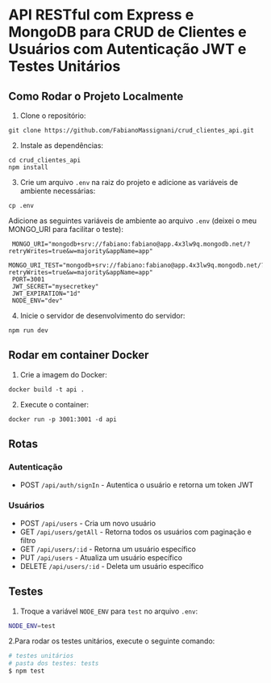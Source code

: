 # API RESTful com Express e MongoDB para CRUD de Clientes e Usuários com Autenticação JWT e Testes Unitários

## Como Rodar o Projeto Localmente

1. Clone o repositório:

```
git clone https://github.com/FabianoMassignani/crud_clientes_api.git
```

2. Instale as dependências:

```
cd crud_clientes_api
npm install
```

3. Crie um arquivo `.env` na raiz do projeto e adicione as variáveis de ambiente necessárias:

```
cp .env
```

Adicione as seguintes variáveis de ambiente ao arquivo `.env` (deixei o meu MONGO_URI para facilitar o teste):

```
 MONGO_URI="mongodb+srv://fabiano:fabiano@app.4x3lw9q.mongodb.net/?retryWrites=true&w=majority&appName=app"
 MONGO_URI_TEST="mongodb+srv://fabiano:fabiano@app.4x3lw9q.mongodb.net/?retryWrites=true&w=majority&appName=app"
 PORT=3001
 JWT_SECRET="mysecretkey"
 JWT_EXPIRATION="1d"
 NODE_ENV="dev"
```

4. Inicie o servidor de desenvolvimento do servidor:

```
npm run dev
```

## Rodar em container Docker

1. Crie a imagem do Docker:

```
docker build -t api .
```

2. Execute o container:

```
docker run -p 3001:3001 -d api
```

## Rotas

### Autenticação

- POST `/api/auth/signIn` - Autentica o usuário e retorna um token JWT

### Usuários

- POST `/api/users` - Cria um novo usuário
- GET `/api/users/getAll` - Retorna todos os usuários com paginação e filtro
- GET `/api/users/:id` - Retorna um usuário específico
- PUT `/api/users` - Atualiza um usuário específico
- DELETE `/api/users/:id` - Deleta um usuário específico

## Testes

1. Troque a variável `NODE_ENV` para `test` no arquivo `.env`:

```bash
NODE_ENV=test
```

2.Para rodar os testes unitários, execute o seguinte comando:

```bash
# testes unitários
# pasta dos testes: tests
$ npm test
```
